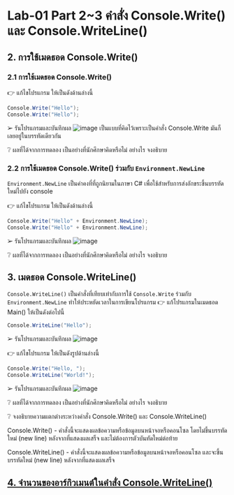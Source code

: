 # Lab-01 Part 2~3 คำสั่ง Console.Write() และ Console.WriteLine()

## 2. การใช้เมดธอด Console.Write()

### 2.1 การใช้เมดธอด Console.Write()
👉 แก้ไขโปรแกรม ให้เป็นดังด้านล่างนี้

```csharp
Console.Write("Hello");
Console.Write("Hello");
```

➢ รันโปรแกรมและบันทึกผล
![image](https://user-images.githubusercontent.com/115066359/232000246-a3223244-f46d-42d2-83a0-85ead30c97d8.png)
เป็นแบบที่คิดไว้เพราะเป็นคำสั่ง Console.Write มันก็เลยอยู่ในบรรทัดเดียวกัน


❔ ผลที่ได้จากการทดลอง เป็นอย่างที่นักศึกษาคิดหรือไม่ อย่างไร จงอธิบาย

### 2.2 การใช้เมดธอด Console.Write() ร่วมกับ  `Environment.NewLine`

`Environment.NewLine` เป็นค่าคงที่ที่ถูกนิยามในภาษา C# เพื่อใช้สำหรับการส่งอักขระขึ้นบรรทัดใหม่ไปยัง console

👉 แก้ไขโปรแกรม ให้เป็นดังด้านล่างนี้

```csharp
Console.Write("Hello" + Environment.NewLine);
Console.Write("Hello" + Environment.NewLine);
```

➢ รันโปรแกรมและบันทึกผล
![image](https://user-images.githubusercontent.com/115066359/232003263-92c4d606-e7b6-46cd-b7f2-54fd36b7640e.png)



❔ ผลที่ได้จากการทดลอง เป็นอย่างที่นักศึกษาคิดหรือไม่ อย่างไร จงอธิบาย


## 3. เมดธอด Console.WriteLine()

`Console.WriteLine()` เป็นคำสั่งที่เทียบเท่ากับการใช้  `Console.Write` ร่วมกับ  `Environment.NewLine` ทำให้ประหยัดเวลาในการเขียนโปรแกรม
👉 แก้โปรแกรมในเมดธอด Main() ให้เป็นดังต่อไปนี้

```csharp
Console.WriteLine("Hello");
```

➢ รันโปรแกรมและบันทึกผล
![image](https://user-images.githubusercontent.com/115066359/232003543-6a495c5d-f16e-4e50-bd13-c58d8647bb56.png)




👉 แก้ไขโปรแกรม ให้เป็นดังรูปด้านล่างนี้

```csharp
Console.Write("Hello, ");
Console.WriteLine("World!");
```

➢ รันโปรแกรมและบันทึกผล
![image](https://user-images.githubusercontent.com/115066359/232003942-6758e41e-52f4-405e-914e-7e5283c0a701.png)


❔ ผลที่ได้จากการทดลอง เป็นอย่างที่นักศึกษาคิดหรือไม่ อย่างไร จงอธิบาย


❔ จงอธิบายความแตกต่างระหว่างคำสั่ง Console.Write() และ Console.WriteLine()

Console.Write() - คำสั่งนี้จะแสดงผลข้อความหรือข้อมูลบนหน้าจอหรือคอนโซล โดยไม่ขึ้นบรรทัดใหม่ (new line) หลังจากที่แสดงผลเสร็จ และไม่ต้องการตัวบันทัดใหม่ต่อท้าย

Console.WriteLine() - คำสั่งนี้จะแสดงผลข้อความหรือข้อมูลบนหน้าจอหรือคอนโซล และจะขึ้นบรรทัดใหม่ (new line) หลังจากที่แสดงผลเสร็จ

## [4. จำนวนของอาร์กิวเมนต์ในคำสั่ง Console.WriteLine()](./Lab-01-part-4.md)
